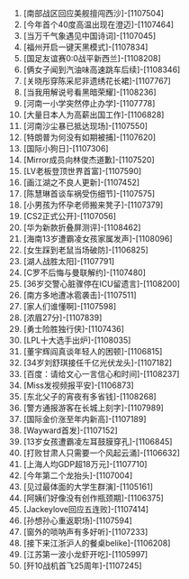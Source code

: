
1. [南部战区回应美舰擅闯西沙]-[1107504]
1. [今年首个40度高温出现在澄迈]-[1107464]
1. [当万千气象遇见中国诗词]-[1107045]
1. [福州开启一键天黑模式]-[1107834]
1. [国足友谊赛0:0战平新西兰]-[1108208]
1. [俩女子闻到汽油味高速跳车后续]-[1108346]
1. [关晓彤穿陈采尼非遗绣花长裙]-[1107767]
1. [当我用解说号看黑暗荣耀]-[1108236]
1. [河南一小学突然停止办学]-[1107778]
1. [大量日本人为高薪出国工作]-[1106828]
1. [河南沙尘暴已抵达现场]-[1107550]
1. [特朗普为何没有如期被捕]-[1107620]
1. [国际小狗日]-[1107306]
1. [Mirror成员向林俊杰道歉]-[1107520]
1. [LV老板登顶世界首富]-[1107590]
1. [画江湖之不良人更新]-[1107452]
1. [陈慧琳首谈车祸受伤细节]-[1107575]
1. [小男孩为怀孕老师搬来凳子]-[1107379]
1. [CS2正式公开]-[1107056]
1. [华为新款折叠屏测评]-[1108462]
1. [海南13岁遭霸凌女孩家属发声]-[1108096]
1. [女生踩到老鼠当场破防]-[1106825]
1. [湖人战胜太阳]-[1107791]
1. [C罗不后悔与曼联解约]-[1107480]
1. [36岁交警心脏骤停在ICU留遗言]-[1108200]
1. [南方多地遭冰雹袭击]-[1107511]
1. [家人们谁懂啊]-[1107598]
1. [浓眉27分]-[1107839]
1. [勇士险胜独行侠]-[1107436]
1. [LPL十大选手出炉]-[1108035]
1. [董宇辉阎真谈年轻人的困顿]-[1106815]
1. [34岁刘舒琪接任千亿光伏龙头]-[1107182]
1. [百度：请给文心一言信心和时间]-[1108237]
1. [Miss发视频报平安]-[1106873]
1. [东北父子的宵夜有多省钱]-[1108268]
1. [警方通报游客在长城上刻字]-[1107989]
1. [国际金价涨至年内新高]-[1107189]
1. [Wayward首发]-[1107152]
1. [13岁女孩遭霸凌左耳鼓膜穿孔]-[1106845]
1. [打败甘肃人只需要一个风起云涌]-[1106632]
1. [上海人均GDP超18万元]-[1107710]
1. [今年第二个龙抬头]-[1107004]
1. [见过最体面的大学生群演]-[1105161]
1. [阿姨们好像没有创作瓶颈期]-[1106375]
1. [Jackeylove回应五连败]-[1107414]
1. [孙想孙心重返职场]-[1107594]
1. [窗外的唢呐声有多好听]-[1107233]
1. [接下来江浙沪人的餐桌belike]-[1106208]
1. [江苏第一波小龙虾开吃]-[1105997]
1. [歼10战机首飞25周年]-[1107245]